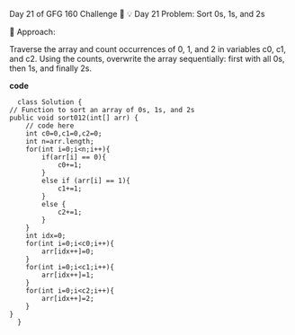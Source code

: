Day 21 of GFG 160 Challenge 🚀
💡 Day 21 Problem: Sort 0s, 1s, and 2s

🧠 Approach:



Traverse the array and count occurrences of 0, 1, and 2 in variables c0, c1, and c2.
Using the counts, overwrite the array sequentially: first with all 0s, then 1s, and finally 2s.

**code**

      class Solution {
    // Function to sort an array of 0s, 1s, and 2s
    public void sort012(int[] arr) {
        // code here
        int c0=0,c1=0,c2=0;
        int n=arr.length;
        for(int i=0;i<n;i++){
            if(arr[i] == 0){
                c0+=1;
            }
            else if (arr[i] == 1){
                c1+=1;
            }
            else {
                c2+=1;
            }
        }
        int idx=0;
        for(int i=0;i<c0;i++){
            arr[idx++]=0;
        }
        for(int i=0;i<c1;i++){
            arr[idx++]=1;
        }
        for(int i=0;i<c2;i++){
            arr[idx++]=2;
        }
    }
      }

